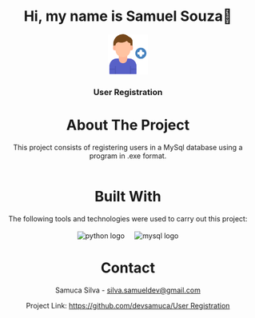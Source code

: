 <h1 align="center">Hi, my name is Samuel Souza👋</h1>
  <div align="center"> <img src="icon.png" alt="Logo" width="80" height="80"> </div>

  <h3 align="center">User Registration</h3>



<h1 align="center"> About The Project </h1>

<div align="center">This project consists of registering users in a MySql database using a program in .exe format.</div>

<br>
<h1 align="center"> Built With </h1>

<div align="center">The following tools and technologies were used to carry out this project:</div>

<br>

<div align="center">
  <img src="https://cdn.jsdelivr.net/gh/devicons/devicon/icons/python/python-original.svg" height="40" alt="python logo"  />
  <img width="12" />
  <img src="https://cdn.jsdelivr.net/gh/devicons/devicon/icons/mysql/mysql-original.svg" height="40" alt="mysql logo"  />
</div>

###

###

<h1 align="center"> Contact </h1>

<div align="center">

Samuca Silva - silva.samueldev@gmail.com

Project Link: [https://github.com/devsamuca/User Registration](https://github.com/devsamuca/Password-Generator)

</div>
